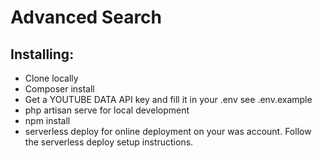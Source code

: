 # Advanced Search
## Installing:
 - Clone locally
 - Composer install
 - Get a YOUTUBE DATA API key and fill it in your .env see .env.example
 - php artisan serve for local development
 - npm install
 - serverless deploy for online deployment on your was account. Follow the serverless deploy setup instructions.
